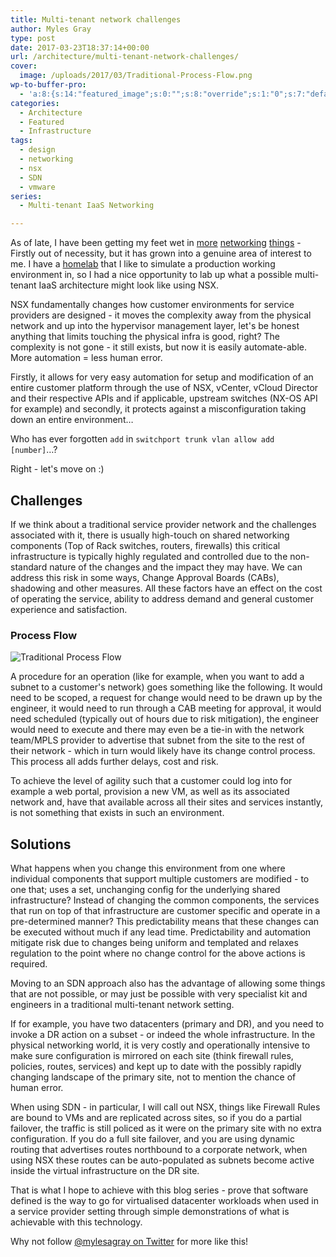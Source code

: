 ```yaml
---
title: Multi-tenant network challenges
author: Myles Gray
type: post
date: 2017-03-23T18:37:14+00:00
url: /architecture/multi-tenant-network-challenges/
cover:
  image: /uploads/2017/03/Traditional-Process-Flow.png
wp-to-buffer-pro:
  - 'a:8:{s:14:"featured_image";s:0:"";s:8:"override";s:1:"0";s:7:"default";a:2:{s:7:"publish";a:2:{s:7:"enabled";s:1:"1";s:6:"status";a:1:{i:0;a:9:{s:5:"image";s:1:"1";s:11:"sub_profile";i:0;s:7:"message";s:23:"New Post: {title} {url}";s:8:"schedule";s:12:"queue_bottom";s:4:"days";s:1:"0";s:5:"hours";s:1:"0";s:7:"minutes";s:1:"0";s:10:"conditions";a:3:{s:8:"category";s:0:"";s:8:"post_tag";s:0:"";s:6:"course";s:0:"";}s:5:"terms";a:3:{s:8:"category";a:1:{i:0;s:0:"";}s:8:"post_tag";a:1:{i:0;s:0:"";}s:6:"course";a:1:{i:0;s:0:"";}}}}}s:6:"update";a:1:{s:6:"status";a:1:{i:0;a:9:{s:5:"image";s:1:"0";s:11:"sub_profile";i:0;s:7:"message";s:27:"Updated Post: {title} {url}";s:8:"schedule";s:12:"queue_bottom";s:4:"days";s:1:"0";s:5:"hours";s:1:"0";s:7:"minutes";s:1:"0";s:10:"conditions";a:3:{s:8:"category";s:0:"";s:8:"post_tag";s:0:"";s:6:"course";s:0:"";}s:5:"terms";a:3:{s:8:"category";a:1:{i:0;s:0:"";}s:8:"post_tag";a:1:{i:0;s:0:"";}s:6:"course";a:1:{i:0;s:0:"";}}}}}}s:24:"57f8d5b716368246123c6ae8";a:4:{s:7:"enabled";s:1:"1";s:8:"override";s:1:"1";s:7:"publish";a:2:{s:7:"enabled";s:1:"1";s:6:"status";a:1:{i:0;a:9:{s:5:"image";s:1:"1";s:11:"sub_profile";i:0;s:7:"message";s:32:"New Post: {title} {url} #vExpert";s:8:"schedule";s:12:"queue_bottom";s:4:"days";s:1:"0";s:5:"hours";s:1:"0";s:7:"minutes";s:1:"0";s:10:"conditions";a:3:{s:8:"category";s:0:"";s:8:"post_tag";s:0:"";s:6:"course";s:0:"";}s:5:"terms";a:3:{s:8:"category";a:1:{i:0;s:0:"";}s:8:"post_tag";a:1:{i:0;s:0:"";}s:6:"course";a:1:{i:0;s:0:"";}}}}}s:6:"update";a:1:{s:6:"status";a:1:{i:0;a:9:{s:5:"image";s:1:"0";s:11:"sub_profile";i:0;s:7:"message";s:0:"";s:8:"schedule";s:12:"queue_bottom";s:4:"days";s:1:"0";s:5:"hours";s:1:"0";s:7:"minutes";s:1:"0";s:10:"conditions";a:3:{s:8:"category";s:0:"";s:8:"post_tag";s:0:"";s:6:"course";s:0:"";}s:5:"terms";a:3:{s:8:"category";a:1:{i:0;s:0:"";}s:8:"post_tag";a:1:{i:0;s:0:"";}s:6:"course";a:1:{i:0;s:0:"";}}}}}}s:24:"57f8d71510133aa22a5e5d6a";a:3:{s:7:"enabled";s:1:"1";s:7:"publish";a:1:{s:6:"status";a:1:{i:0;a:9:{s:5:"image";s:1:"0";s:11:"sub_profile";i:0;s:7:"message";s:0:"";s:8:"schedule";s:12:"queue_bottom";s:4:"days";s:1:"0";s:5:"hours";s:1:"0";s:7:"minutes";s:1:"0";s:10:"conditions";a:3:{s:8:"category";s:0:"";s:8:"post_tag";s:0:"";s:6:"course";s:0:"";}s:5:"terms";a:3:{s:8:"category";a:1:{i:0;s:0:"";}s:8:"post_tag";a:1:{i:0;s:0:"";}s:6:"course";a:1:{i:0;s:0:"";}}}}}s:6:"update";a:1:{s:6:"status";a:1:{i:0;a:9:{s:5:"image";s:1:"0";s:11:"sub_profile";i:0;s:7:"message";s:0:"";s:8:"schedule";s:12:"queue_bottom";s:4:"days";s:1:"0";s:5:"hours";s:1:"0";s:7:"minutes";s:1:"0";s:10:"conditions";a:3:{s:8:"category";s:0:"";s:8:"post_tag";s:0:"";s:6:"course";s:0:"";}s:5:"terms";a:3:{s:8:"category";a:1:{i:0;s:0:"";}s:8:"post_tag";a:1:{i:0;s:0:"";}s:6:"course";a:1:{i:0;s:0:"";}}}}}}s:24:"57f8d761163682ce153c6ae4";a:3:{s:7:"enabled";s:1:"1";s:7:"publish";a:1:{s:6:"status";a:1:{i:0;a:9:{s:5:"image";s:1:"0";s:11:"sub_profile";i:0;s:7:"message";s:0:"";s:8:"schedule";s:12:"queue_bottom";s:4:"days";s:1:"0";s:5:"hours";s:1:"0";s:7:"minutes";s:1:"0";s:10:"conditions";a:3:{s:8:"category";s:0:"";s:8:"post_tag";s:0:"";s:6:"course";s:0:"";}s:5:"terms";a:3:{s:8:"category";a:1:{i:0;s:0:"";}s:8:"post_tag";a:1:{i:0;s:0:"";}s:6:"course";a:1:{i:0;s:0:"";}}}}}s:6:"update";a:1:{s:6:"status";a:1:{i:0;a:9:{s:5:"image";s:1:"0";s:11:"sub_profile";i:0;s:7:"message";s:0:"";s:8:"schedule";s:12:"queue_bottom";s:4:"days";s:1:"0";s:5:"hours";s:1:"0";s:7:"minutes";s:1:"0";s:10:"conditions";a:3:{s:8:"category";s:0:"";s:8:"post_tag";s:0:"";s:6:"course";s:0:"";}s:5:"terms";a:3:{s:8:"category";a:1:{i:0;s:0:"";}s:8:"post_tag";a:1:{i:0;s:0:"";}s:6:"course";a:1:{i:0;s:0:"";}}}}}}s:24:"57f8d77316368280153c6ae4";a:3:{s:7:"enabled";s:1:"1";s:7:"publish";a:1:{s:6:"status";a:1:{i:0;a:9:{s:5:"image";s:1:"0";s:11:"sub_profile";i:0;s:7:"message";s:0:"";s:8:"schedule";s:12:"queue_bottom";s:4:"days";s:1:"0";s:5:"hours";s:1:"0";s:7:"minutes";s:1:"0";s:10:"conditions";a:3:{s:8:"category";s:0:"";s:8:"post_tag";s:0:"";s:6:"course";s:0:"";}s:5:"terms";a:3:{s:8:"category";a:1:{i:0;s:0:"";}s:8:"post_tag";a:1:{i:0;s:0:"";}s:6:"course";a:1:{i:0;s:0:"";}}}}}s:6:"update";a:1:{s:6:"status";a:1:{i:0;a:9:{s:5:"image";s:1:"0";s:11:"sub_profile";i:0;s:7:"message";s:0:"";s:8:"schedule";s:12:"queue_bottom";s:4:"days";s:1:"0";s:5:"hours";s:1:"0";s:7:"minutes";s:1:"0";s:10:"conditions";a:3:{s:8:"category";s:0:"";s:8:"post_tag";s:0:"";s:6:"course";s:0:"";}s:5:"terms";a:3:{s:8:"category";a:1:{i:0;s:0:"";}s:8:"post_tag";a:1:{i:0;s:0:"";}s:6:"course";a:1:{i:0;s:0:"";}}}}}}s:24:"57fa3b89b069516f3f8b456d";a:3:{s:7:"enabled";s:1:"1";s:7:"publish";a:1:{s:6:"status";a:1:{i:0;a:9:{s:5:"image";i:0;s:11:"sub_profile";i:0;s:7:"message";s:0:"";s:8:"schedule";s:12:"queue_bottom";s:4:"days";s:1:"0";s:5:"hours";s:1:"0";s:7:"minutes";s:1:"0";s:10:"conditions";a:3:{s:8:"category";s:0:"";s:8:"post_tag";s:0:"";s:6:"course";s:0:"";}s:5:"terms";a:3:{s:8:"category";a:1:{i:0;s:0:"";}s:8:"post_tag";a:1:{i:0;s:0:"";}s:6:"course";a:1:{i:0;s:0:"";}}}}}s:6:"update";a:1:{s:6:"status";a:1:{i:0;a:9:{s:5:"image";i:0;s:11:"sub_profile";i:0;s:7:"message";s:0:"";s:8:"schedule";s:12:"queue_bottom";s:4:"days";s:1:"0";s:5:"hours";s:1:"0";s:7:"minutes";s:1:"0";s:10:"conditions";a:3:{s:8:"category";s:0:"";s:8:"post_tag";s:0:"";s:6:"course";s:0:"";}s:5:"terms";a:3:{s:8:"category";a:1:{i:0;s:0:"";}s:8:"post_tag";a:1:{i:0;s:0:"";}s:6:"course";a:1:{i:0;s:0:"";}}}}}}}'
categories:
  - Architecture
  - Featured
  - Infrastructure
tags:
  - design
  - networking
  - nsx
  - SDN
  - vmware
series:
  - Multi-tenant IaaS Networking

---
```

As of late, I have been getting my feet wet in [more][1] [networking][2] [things][3] - Firstly out of necessity, but it has grown into a genuine area of interest to me. I have a [homelab][4] that I like to simulate a production working environment in, so I had a nice opportunity to lab up what a possible multi-tenant IaaS architecture might look like using NSX.

NSX fundamentally changes how customer environments for service providers are designed - it moves the complexity away from the physical network and up into the hypervisor management layer, let's be honest anything that limits touching the physical infra is good, right? The complexity is not gone - it still exists, but now it is easily automate-able. More automation = less human error.

Firstly, it allows for very easy automation for setup and modification of an entire customer platform through the use of NSX, vCenter, vCloud Director and their respective APIs and if applicable, upstream switches (NX-OS API for example) and secondly, it protects against a misconfiguration taking down an entire environment&#8230;

Who has ever forgotten `add` in `switchport trunk vlan allow add [number]`&#8230;?

Right - let's move on :)

## Challenges

If we think about a traditional service provider network and the challenges associated with it, there is usually high-touch on shared networking components (Top of Rack switches, routers, firewalls) this critical infrastructure is typically highly regulated and controlled due to the non-standard nature of the changes and the impact they may have. We can address this risk in some ways, Change Approval Boards (CABs), shadowing and other measures. All these factors have an effect on the cost of operating the service, ability to address demand and general customer experience and satisfaction.

### Process Flow

![Traditional Process Flow][5] 

A procedure for an operation (like for example, when you want to add a subnet to a customer's network) goes something like the following. It would need to be scoped, a request for change would need to be drawn up by the engineer, it would need to run through a CAB meeting for approval, it would need scheduled (typically out of hours due to risk mitigation), the engineer would need to execute and there may even be a tie-in with the network team/MPLS provider to advertise that subnet from the site to the rest of their network - which in turn would likely have its change control process. This process all adds further delays, cost and risk.

To achieve the level of agility such that a customer could log into for example a web portal, provision a new VM, as well as its associated network and, have that available across all their sites and services instantly, is not something that exists in such an environment.

## Solutions

What happens when you change this environment from one where individual components that support multiple customers are modified - to one that; uses a set, unchanging config for the underlying shared infrastructure? Instead of changing the common components, the services that run on top of that infrastructure are customer specific and operate in a pre-determined manner? This predictability means that these changes can be executed without much if any lead time. Predictability and automation mitigate risk due to changes being uniform and templated and relaxes regulation to the point where no change control for the above actions is required.

Moving to an SDN approach also has the advantage of allowing some things that are not possible, or may just be possible with very specialist kit and engineers in a traditional multi-tenant network setting.

If for example, you have two datacenters (primary and DR), and you need to invoke a DR action on a subset - or indeed the whole infrastructure. In the physical networking world, it is very costly and operationally intensive to make sure configuration is mirrored on each site (think firewall rules, policies, routes, services) and kept up to date with the possibly rapidly changing landscape of the primary site, not to mention the chance of human error.

When using SDN - in particular, I will call out NSX, things like Firewall Rules are bound to VMs and are replicated across sites, so if you do a partial failover, the traffic is still policed as it were on the primary site with no extra configuration. If you do a full site failover, and you are using dynamic routing that advertises routes northbound to a corporate network, when using NSX these routes can be auto-populated as subnets become active inside the virtual infrastructure on the DR site.

That is what I hope to achieve with this blog series - prove that software defined is the way to go for virtualised datacenter workloads when used in a service provider setting through simple demonstrations of what is achievable with this technology.

Why not follow [@mylesagray on Twitter][6] for more like this!

 [1]: /architecture/designing-modern-private-cloud-network/
 [2]: /personal/vcix6-nv-exam-experience/
 [3]: /virtualisation/vmware-nic-load-balancing-and-teaming-the-math/
 [4]: /hardware/my-home-datacenter/
 [5]: /uploads/2017/03/Traditional-Process-Flow.png
 [6]: https://twitter.com/mylesagray